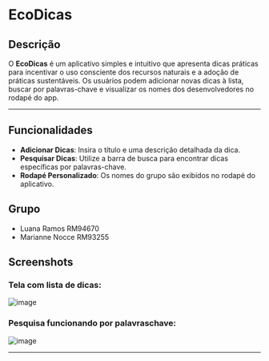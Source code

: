 # EcoDicas

## Descrição
O **EcoDicas** é um aplicativo simples e intuitivo que apresenta dicas práticas para incentivar o uso consciente dos recursos naturais e a adoção de práticas sustentáveis. Os usuários podem adicionar novas dicas à lista, buscar por palavras-chave e visualizar os nomes dos desenvolvedores no rodapé do app.

---

## Funcionalidades
- **Adicionar Dicas**: Insira o título e uma descrição detalhada da dica.
- **Pesquisar Dicas**: Utilize a barra de busca para encontrar dicas específicas por palavras-chave.
- **Rodapé Personalizado**: Os nomes do grupo são exibidos no rodapé do aplicativo.

## Grupo
- Luana Ramos RM94670
- Marianne Nocce RM93255
## Screenshots

### Tela com lista de dicas:
![image](https://github.com/user-attachments/assets/1fdd9985-d06a-469e-9642-74faec530733)


### Pesquisa funcionando por palavraschave:
![image](https://github.com/user-attachments/assets/dc4d4cb2-560a-4990-86b2-2ab0c92dbb22)


---
